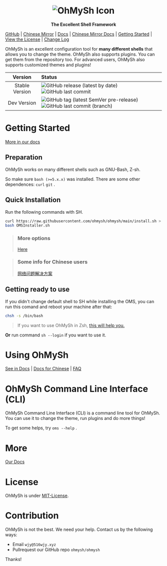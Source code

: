 <center><h1><img src="https://cdn.statically.io/gh/ohmysh/image/main/OhMySh-icon-2framework.png" alt="OhMySh Icon"></h1>

<b>The Excellent Shell Framework</b></center>

<!--

![Tag version](https://img.shields.io/github/v/tag/ohmysh/ohmysh?include_prereleases)   ![GitHub](https://img.shields.io/github/license/ohmysh/ohmysh)   ![GitHub last commit](https://img.shields.io/github/last-commit/ohmysh/ohmysh)   ![GitHub top language](https://img.shields.io/github/languages/top/ohmysh/ohmysh)

-->

[GitHub](https://github.com/ohmysh/ohmysh) | [Chinese Mirror](https://gitee.com/ohmysh/ohmysh-mirror) | [Docs](https://ohmysh.github.io/docs-v2) | [Chinese Mirror Docs](https://ohmysh.gitee.io/docs-v2) | [Getting Started](https://ohmysh.github.io/docs-v2/#/getting-started/install) | [View the  License](https://github.com/ohmysh/ohmysh/blob/main/LICENSE)  | [Change Log](https://ohmysh.github.io/docs-v2/#/other/changelog)

OhMySh is an excellent configuration tool for **many different shells** that allows you to change the theme. OhMySh also supports plugins. You can get them from the repository too. For advanced users, OhMySh also supports customized themes and plugins!

| Version | Status |
| :--: | :--- |
| Stable Version | ![GitHub release (latest by date)](https://img.shields.io/github/v/release/ohmysh/ohmysh?display_name=release)   ![GitHub last commit](https://img.shields.io/github/last-commit/ohmysh/ohmysh) |
| Dev Version | ![GitHub tag (latest SemVer pre-release)](https://img.shields.io/github/v/tag/ohmysh/ohmysh?include_prereleases&label=pre-build&sort=semver)    ![GitHub last commit (branch)](https://img.shields.io/github/last-commit/ohmysh/ohmysh/dev) |

# Getting Started

[More in our docs](https://ohmysh.github.io/docs-v2/#/getting-started/install)

## Preparation

OhMySh works on many different shells such as GNU-Bash, Z-sh. 

So make sure `bash (>=5.x.x)` was installed. There are some other dependences: `curl` `git` .

## Quick Installation

Run the following commands with SH.

```sh
curl https://raw.githubusercontent.com/ohmysh/ohmysh/main/install.sh > OMSInstaller.sh
bash OMSInstaller.sh
```

> ### More options
> 
> [Here](https://ohmysh.github.io/docs-v2/#/getting-started/install?id=run-with-advanced-options)


> ### Some info for Chinese users
> 
> [网络问题解决方案](https://ohmysh.github.io/docs-v2/#/zh_cn/getting-started/install?id=%e4%b8%ad%e5%9b%bd%e7%94%a8%e6%88%b7%e6%8f%90%e7%a4%ba)


## Getting ready to use

If you didn't change default shell to SH while installing the OMS, you can run this comand and reboot your machine after that:

```bash
chsh -s /bin/bash
```

> If you want to use OhMySh in Zsh, [this will help you.](https://ohmysh.github.io/docs-v2/#/other/faq?id=zsh)

**Or** run command `sh --login` if you want to use it.

# Using OhMySh

[See in Docs](https://ohmysh.github.io/docs-v2) | [Docs for Chinese](https://ohmysh.gitee.io/docs-v2) | [FAQ](https://ohmysh.github.io/docs-v2/#/other/faq)

# OhMySh Command Line Interface (CLI)

OhMySh Command Line Interface (CLI) is a command line tool for OhMySh. You can use it to change the theme, run plugins and do more things!

To get some helps, try `oms --help` .

# More

[Our Docs](https://ohmysh.github.io/docs-v2)

# License

OhMySh is under [MIT-License](https://ohmysh.github.io/docs-v2/#/other/license).

# Contribution

OhMySh is not the best. We need your help. Contact us by the following ways:

- Email `wjy@516wjy.xyz`
- Pullrequest our GitHub repo `ohmysh/ohmysh`

Thanks!
